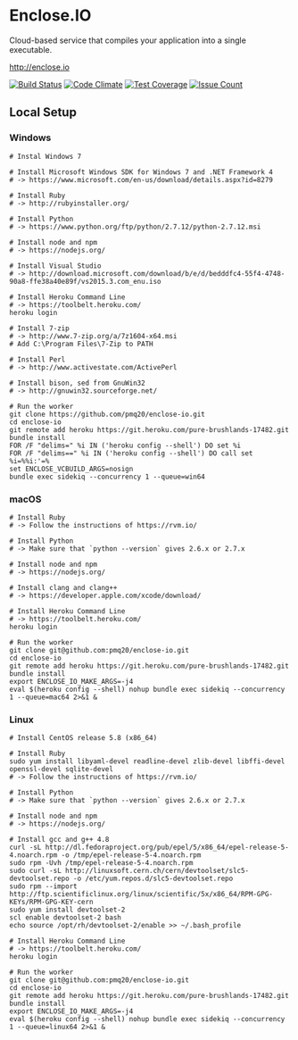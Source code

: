 # Enclose.IO

Cloud-based service that compiles your application into a single executable.

http://enclose.io

[![Build Status](https://travis-ci.org/pmq20/enclose-io.svg?branch=master)](https://travis-ci.org/pmq20/enclose-io)
[![Code Climate](https://codeclimate.com/github/pmq20/enclose-io/badges/gpa.svg)](https://codeclimate.com/github/pmq20/enclose-io)
[![Test Coverage](https://codeclimate.com/github/pmq20/enclose-io/badges/coverage.svg)](https://codeclimate.com/github/pmq20/enclose-io/coverage)
[![Issue Count](https://codeclimate.com/github/pmq20/enclose-io/badges/issue_count.svg)](https://codeclimate.com/github/pmq20/enclose-io)

## Local Setup

### Windows

    # Instal Windows 7
    
    # Install Microsoft Windows SDK for Windows 7 and .NET Framework 4
    # -> https://www.microsoft.com/en-us/download/details.aspx?id=8279
    
    # Install Ruby
    # -> http://rubyinstaller.org/

    # Install Python
    # -> https://www.python.org/ftp/python/2.7.12/python-2.7.12.msi

    # Install node and npm
    # -> https://nodejs.org/

    # Install Visual Studio    
    # -> http://download.microsoft.com/download/b/e/d/bedddfc4-55f4-4748-90a8-ffe38a40e89f/vs2015.3.com_enu.iso

    # Install Heroku Command Line
    # -> https://toolbelt.heroku.com/
    heroku login
    
    # Install 7-zip
    # -> http://www.7-zip.org/a/7z1604-x64.msi
    # Add C:\Program Files\7-Zip to PATH

    # Install Perl
    # -> http://www.activestate.com/ActivePerl

    # Install bison, sed from GnuWin32
    # -> http://gnuwin32.sourceforge.net/

    # Run the worker
    git clone https://github.com/pmq20/enclose-io.git
    cd enclose-io
    git remote add heroku https://git.heroku.com/pure-brushlands-17482.git
    bundle install
    FOR /F "delims=" %i IN ('heroku config --shell') DO set %i
    FOR /F "delims==" %i IN ('heroku config --shell') DO call set %i=%%i:'=%
    set ENCLOSE_VCBUILD_ARGS=nosign
    bundle exec sidekiq --concurrency 1 --queue=win64

### macOS

    # Install Ruby
    # -> Follow the instructions of https://rvm.io/

    # Install Python
    # -> Make sure that `python --version` gives 2.6.x or 2.7.x

    # Install node and npm
    # -> https://nodejs.org/

    # Install clang and clang++
    # -> https://developer.apple.com/xcode/download/

    # Install Heroku Command Line
    # -> https://toolbelt.heroku.com/
    heroku login
    
    # Run the worker
    git clone git@github.com:pmq20/enclose-io.git
    cd enclose-io
    git remote add heroku https://git.heroku.com/pure-brushlands-17482.git
    bundle install
    export ENCLOSE_IO_MAKE_ARGS=-j4
    eval $(heroku config --shell) nohup bundle exec sidekiq --concurrency 1 --queue=mac64 2>&1 &

### Linux

    # Install CentOS release 5.8 (x86_64)

    # Install Ruby
    sudo yum install libyaml-devel readline-devel zlib-devel libffi-devel openssl-devel sqlite-devel
    # -> Follow the instructions of https://rvm.io/

    # Install Python
    # -> Make sure that `python --version` gives 2.6.x or 2.7.x

    # Install node and npm
    # -> https://nodejs.org/

    # Install gcc and g++ 4.8
    curl -sL http://dl.fedoraproject.org/pub/epel/5/x86_64/epel-release-5-4.noarch.rpm -o /tmp/epel-release-5-4.noarch.rpm
    sudo rpm -Uvh /tmp/epel-release-5-4.noarch.rpm
    sudo curl -sL http://linuxsoft.cern.ch/cern/devtoolset/slc5-devtoolset.repo -o /etc/yum.repos.d/slc5-devtoolset.repo
    sudo rpm --import http://ftp.scientificlinux.org/linux/scientific/5x/x86_64/RPM-GPG-KEYs/RPM-GPG-KEY-cern
    sudo yum install devtoolset-2
    scl enable devtoolset-2 bash
    echo source /opt/rh/devtoolset-2/enable >> ~/.bash_profile

    # Install Heroku Command Line
    # -> https://toolbelt.heroku.com/
    heroku login

    # Run the worker
    git clone git@github.com:pmq20/enclose-io.git
    cd enclose-io
    git remote add heroku https://git.heroku.com/pure-brushlands-17482.git
    bundle install
    export ENCLOSE_IO_MAKE_ARGS=-j4
    eval $(heroku config --shell) nohup bundle exec sidekiq --concurrency 1 --queue=linux64 2>&1 &
